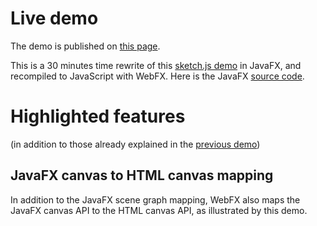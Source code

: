 # Live demo

The demo is published on [this page][demo-live-link].

This is a 30 minutes time rewrite of this [sketch.js demo][sketch-particles-demo-link] in JavaFX,
and recompiled to JavaScript with WebFX. Here is the JavaFX [source code][demo-source-link].

# Highlighted features

(in addition to those already explained in the [previous demo][previous-demo-repo-link])

## JavaFX canvas to HTML canvas mapping

In addition to the JavaFX scene graph mapping, WebFX also maps the JavaFX canvas API to the HTML canvas API, as illustrated by this demo.

[demo-live-link]: https://particles.webfx.dev
[demo-source-link]: https://github.com/webfx-project/webfx-demo-particles/blob/main/webfx-demo-particles-application/src/main/java/dev/webfx/demo/particles/ParticlesApplication.java
[previous-demo-repo-link]: https://github.com/webfx-project/webfx-demo-colorfulcircles
[sketch-particles-demo-link]: https://soulwire.github.io/sketch.js/examples/particles.html
